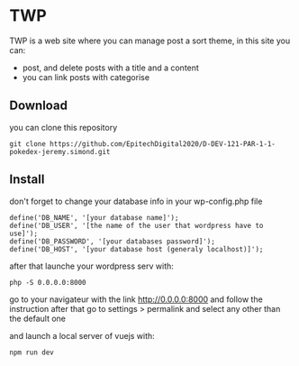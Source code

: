 TWP
=======

TWP is a web site where you can manage post a sort theme, in this site you can:

- post, and delete posts with a title and a content
- you can link posts with categorise

Download
--------

you can clone this repository

    git clone https://github.com/EpitechDigital2020/D-DEV-121-PAR-1-1-pokedex-jeremy.simond.git

Install
-------

 don't forget to change your database info in your wp-config.php file

    define('DB_NAME', '[your database name]');
    define('DB_USER', '[the name of the user that wordpress have to use]');
    define('DB_PASSWORD', '[your databases password]');
    define('DB_HOST', '[your database host (generaly localhost)]');

after that launche your wordpress serv with:

    php -S 0.0.0.0:8000

 go to your navigateur with the link http://0.0.0.0:8000 and follow the instruction after that go to settings > permalink and select any other than the default one

and launch a local server of vuejs with:

    npm run dev